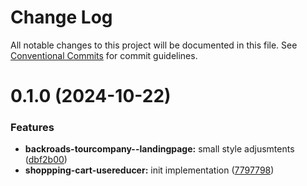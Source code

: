 # Change Log

All notable changes to this project will be documented in this file.
See [Conventional Commits](https://conventionalcommits.org) for commit guidelines.

# 0.1.0 (2024-10-22)

### Features

-   **backroads-tourcompany--landingpage:** small style adjusmtents ([dbf2b00](https://github.com/paulAlexSerban/wbk--mern-playground/commit/dbf2b00db69058a0f8e4b3ab6c3909cf20e45bdb))
-   **shoppping-cart-usereducer:** init implementation ([7797798](https://github.com/paulAlexSerban/wbk--mern-playground/commit/7797798320ccf4fbcc26684371a036922852a22c))
